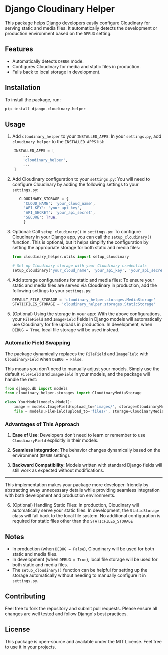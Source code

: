 # Django Cloudinary Helper

This package helps Django developers easily configure Cloudinary for serving static and media files. It automatically detects the development or production environment based on the `DEBUG` setting.

## Features

- Automatically detects `DEBUG` mode.
- Configures Cloudinary for media and static files in production.
- Falls back to local storage in development.

## Installation

To install the package, run:

```bash
pip install django-cloudinary-helper
```

## Usage

1. Add `cloudinary_helper` to your `INSTALLED_APPS`:
   In your `settings.py`, add `cloudinary_helper` to the `INSTALLED_APPS` list:

```python
    INSTALLED_APPS = [
        ...
        'cloudinary_helper',
        ...
    ]
```
2. Add Cloudinary configuration to your `settings.py`:
   You will need to configure Cloudinary by adding the following settings to your `settings.py`:

   ```python
      CLOUDINARY_STORAGE = {
        'CLOUD_NAME': 'your_cloud_name',
        'API_KEY': 'your_api_key',
        'API_SECRET': 'your_api_secret',
        'SECURE': True,
        }
    ```

3. Optional: Call `setup_cloudinary()` in `settings.py`:
    To configure Cloudinary in your Django app, you can call the `setup_cloudinary()` function. This is optional, but it helps simplify the configuration by setting the appropriate storage for both static and media files:

    ```python
    from cloudinary_helper.utils import setup_cloudinary

    # Set up Cloudinary storage with your Cloudinary credentials
    setup_cloudinary('your_cloud_name', 'your_api_key', 'your_api_secret')
    ```

4. Add storage configurations for static and media files:
    To ensure your static and media files are served via Cloudinary in production, add the following settings to your `settings.py`:
    
    ```python
    DEFAULT_FILE_STORAGE = 'cloudinary_helper.storages.MediaStorage'
    STATICFILES_STORAGE = 'cloudinary_helper.storages.StaticStorage'
    ```
    

5. (Optional) Using the storage in your app:
    With the above configurations, your `FileField` and `ImageField` fields in Django models will automatically use Cloudinary for file uploads in production. In development, when `DEBUG = True`, local file storage will be used instead.

### Automatic Field Swapping

The package dynamically replaces the `FileField` and `ImageField` with `CloudinaryField` when `DEBUG = False`. 

This means you don't need to manually adjust your models. Simply use the default `FileField` and `ImageField` in your models, and the package will handle the rest:

```python
from django.db import models
from cloudinary_helper.storages import CloudinaryMediaStorage

class YourModel(models.Model):
    image = models.ImageField(upload_to='images/', storage=CloudinaryMediaStorage())
    file = models.FileField(upload_to='files/', storage=CloudinaryMediaStorage())

```


### Advantages of This Approach

1. **Ease of Use**:
   Developers don’t need to learn or remember to use `CloudinaryField` explicitly in their models.

2. **Seamless Integration**:
   The behavior changes dynamically based on the environment (`DEBUG` setting).

3. **Backward Compatibility**:
   Models written with standard Django fields will still work as expected without modifications.

---

This implementation makes your package more developer-friendly by abstracting away unnecessary details while providing seamless integration with both development and production environments.



6. (Optional) Handling Static Files:
    In production, Cloudinary will automatically serve your static files. In development, the `StaticStorage` class will fall back to the local file system. No additional configuration is required for static files other than the `STATICFILES_STORAGE`

## Notes

 - In production (when `DEBUG = False`), Cloudinary will be used for both static and media files.
 - In development (when `DEBUG = True`), local file storage will be used for both static and media files.
 - The `setup_cloudinary()` function can be helpful for setting up the storage automatically without needing to manually configure it in `settings.py`.

## Contributing

Feel free to fork the repository and submit pull requests. Please ensure all changes are well tested and follow Django's best practices.

## License

This package is open-source and available under the MIT License. Feel free to use it in your projects.



